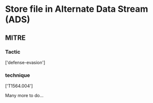 # Store file in Alternate Data Stream (ADS)

## MITRE

### Tactic
['defense-evasion']

### technique
['T1564.004']

Many more to do...
